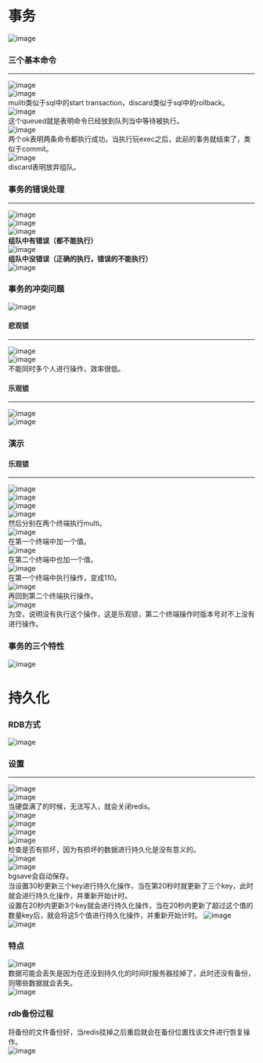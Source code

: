 # 事务
![image](https://user-images.githubusercontent.com/96570699/192137565-a1948959-356e-4d5d-a685-24003d21374b.png)  


### 三个基本命令
***  
![image](https://user-images.githubusercontent.com/96570699/192137656-97d7eaab-bf30-4543-993e-1e65df0bca13.png)  
![image](https://user-images.githubusercontent.com/96570699/192137727-5e63e239-346b-4475-8d01-b5092cc5be0f.png)  
muliti类似于sql中的start transaction，discard类似于sql中的rollback。    
![image](https://user-images.githubusercontent.com/96570699/192137790-764232e3-77c0-404a-86c5-c01547836e97.png)  
这个queued就是表明命令已经放到队列当中等待被执行。  
![image](https://user-images.githubusercontent.com/96570699/192138018-cc4ee67e-3e16-4756-a95f-1bd57321caf7.png)  
两个ok表明两条命令都执行成功。当执行玩exec之后，此前的事务就结束了，类似于commit。    
![image](https://user-images.githubusercontent.com/96570699/192138178-4ad768ff-1297-4bf2-ae8e-58bb1c580239.png)  
discard表明放弃组队。  


### 事务的错误处理
***  
![image](https://user-images.githubusercontent.com/96570699/192138318-ec666eb9-f7d2-4736-b27e-3c3391c7f304.png)  
![image](https://user-images.githubusercontent.com/96570699/192138348-5918096a-44f9-41ce-b95d-886f545276a0.png)  
![image](https://user-images.githubusercontent.com/96570699/192138835-510a875a-39d7-4a87-8c7a-a497c2b47492.png)  
**组队中有错误（都不能执行）**    
![image](https://user-images.githubusercontent.com/96570699/192138881-16b7a63d-d3a6-4491-8443-092e403ece0f.png)   
**组队中没错误（正确的执行，错误的不能执行）**   
![image](https://user-images.githubusercontent.com/96570699/192139221-1e419d7e-de6e-4d8f-b598-2dd5d2424d7e.png)  


### 事务的冲突问题
![image](https://user-images.githubusercontent.com/96570699/192140391-dc2d09e7-6186-4e4f-87bf-efe764688f6c.png)  
#### 悲观锁
***  
![image](https://user-images.githubusercontent.com/96570699/192140495-dbb8a29e-8d0d-4bd3-8449-9571bd6eac07.png)  
![image](https://user-images.githubusercontent.com/96570699/192140477-9411314c-16f8-4d72-84b9-daf0015f47bd.png)  
不能同时多个人进行操作，效率很低。  


#### 乐观锁
***  
![image](https://user-images.githubusercontent.com/96570699/192140665-188c29bf-c1cc-463e-bd9e-22f6b71ecb0a.png)  
![image](https://user-images.githubusercontent.com/96570699/192140678-a1c46bdf-9077-488b-b349-d5d26a96d7d6.png)  


### 演示
#### 乐观锁
*** 
![image](https://user-images.githubusercontent.com/96570699/192147640-735e5dc4-e59d-479c-825a-44f31a681b8b.png)   
![image](https://user-images.githubusercontent.com/96570699/192147613-bd3ffc2e-fe1c-48e8-97e8-14bac635ac15.png)  
![image](https://user-images.githubusercontent.com/96570699/192146599-9f67ffcf-5401-4220-b3e9-d76c64332afc.png)  
![image](https://user-images.githubusercontent.com/96570699/192147193-4f3186ee-2b40-4dd5-af74-b6b5c5fddf07.png)  
然后分别在两个终端执行multi。  
![image](https://user-images.githubusercontent.com/96570699/192147255-7e7ad38d-8156-4e60-89d2-73c9e6cacc88.png)  
在第一个终端中加一个值。  
![image](https://user-images.githubusercontent.com/96570699/192147301-ae3ee189-b231-42de-b892-8bee1a1da216.png)    
在第二个终端中也加一个值。  
![image](https://user-images.githubusercontent.com/96570699/192147338-6d08d390-a839-4ecd-8f7f-274ca54e2b63.png)  
在第一个终端中执行操作，变成110。  
![image](https://user-images.githubusercontent.com/96570699/192147370-34de382d-1e79-4cd6-a3fb-493ef760cee0.png)  
再回到第二个终端执行操作。  
![image](https://user-images.githubusercontent.com/96570699/192147418-2a376246-850e-4ba2-8158-f62fd3c2b0fd.png)  
为空，说明没有执行这个操作，这是乐观锁，第二个终端操作时版本号对不上没有进行操作。  


### 事务的三个特性
![image](https://user-images.githubusercontent.com/96570699/192147724-acff5b00-3ecf-4587-b448-4d864e273928.png)  




# 持久化
### RDB方式
![image](https://user-images.githubusercontent.com/96570699/192149793-96ec031a-836f-479e-ade7-3028d7bcb865.png)  

### 设置
***  
![image](https://user-images.githubusercontent.com/96570699/192299286-91e132f0-c473-4d44-9a83-c057ba7f03b8.png)  
![image](https://user-images.githubusercontent.com/96570699/192299389-26b9e3a8-0d45-4d4f-8223-e16024a7ee84.png)  
当硬盘满了的时候，无法写入，就会关闭redis。  
![image](https://user-images.githubusercontent.com/96570699/192299707-d72eafbc-9bdb-45ff-8bcc-a3ef6406e23f.png)  
![image](https://user-images.githubusercontent.com/96570699/192299765-b915e7a9-e0fb-4999-919b-527fba37b363.png)  
![image](https://user-images.githubusercontent.com/96570699/192300260-da08857d-95dd-412f-8983-8925fef27f91.png)  
![image](https://user-images.githubusercontent.com/96570699/192300367-f674622b-b6bd-48ed-9d65-65e91f312d05.png)  
检查是否有损坏，因为有损坏的数据进行持久化是没有意义的。   
![image](https://user-images.githubusercontent.com/96570699/192302556-e66fe1bd-4554-48d5-8341-a5bdc4a362d4.png)  
![image](https://user-images.githubusercontent.com/96570699/192303100-633f6433-fbcb-44cb-bced-f143db425351.png)  
bgsave会自动保存。  
当设置30秒更新三个key进行持久化操作，当在第20秒时就更新了三个key，此时就会进行持久化操作，并重新开始计时。  
设置在20秒内更新3个key就会进行持久化操作，当在20秒内更新了超过这个值的数量key后，就会将这5个值进行持久化操作，并重新开始计时。 
![image](https://user-images.githubusercontent.com/96570699/192309177-1c4bdba8-f629-41aa-92e5-167170958c1a.png)  
![image](https://user-images.githubusercontent.com/96570699/192308439-da9ef50b-a0df-47fa-930d-f5cdbeb3f1f2.png)  


### 特点
![image](https://user-images.githubusercontent.com/96570699/192314752-092c9ab0-309d-490d-a62d-c2a8020c5f1a.png)  
数据可能会丢失是因为在还没到持久化的时间时服务器挂掉了，此时还没有备份，则哪些数据就会丢失。  
![image](https://user-images.githubusercontent.com/96570699/192314821-9f3b89d7-508b-4d5b-9ea0-d9452f723ab2.png)  


### rdb备份过程
将备份的文件备份好，当redis挂掉之后重启就会在备份位置找该文件进行恢复操作。  
![image](https://user-images.githubusercontent.com/96570699/192320417-23e3e5d4-5771-4a89-84c7-94b059c61f0f.png)  


